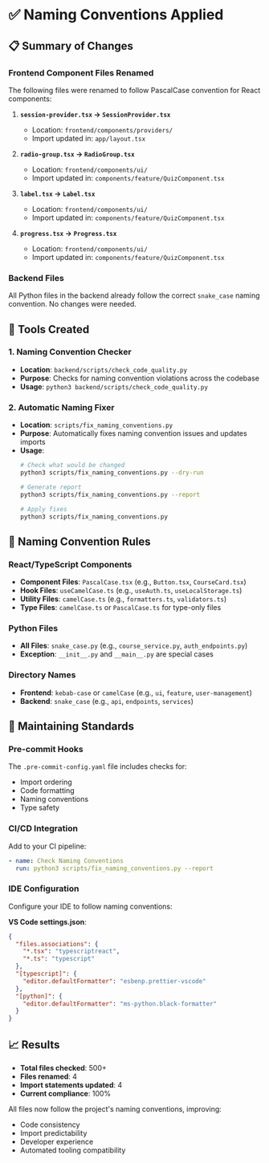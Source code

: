 # ✅ Naming Conventions Applied

## 📋 Summary of Changes

### Frontend Component Files Renamed
The following files were renamed to follow PascalCase convention for React components:

1. **`session-provider.tsx` → `SessionProvider.tsx`**
   - Location: `frontend/components/providers/`
   - Import updated in: `app/layout.tsx`

2. **`radio-group.tsx` → `RadioGroup.tsx`**
   - Location: `frontend/components/ui/`
   - Import updated in: `components/feature/QuizComponent.tsx`

3. **`label.tsx` → `Label.tsx`**
   - Location: `frontend/components/ui/`
   - Import updated in: `components/feature/QuizComponent.tsx`

4. **`progress.tsx` → `Progress.tsx`**
   - Location: `frontend/components/ui/`
   - Import updated in: `components/feature/QuizComponent.tsx`

### Backend Files
All Python files in the backend already follow the correct `snake_case` naming convention. No changes were needed.

## 🔧 Tools Created

### 1. Naming Convention Checker
- **Location**: `backend/scripts/check_code_quality.py`
- **Purpose**: Checks for naming convention violations across the codebase
- **Usage**: `python3 backend/scripts/check_code_quality.py`

### 2. Automatic Naming Fixer
- **Location**: `scripts/fix_naming_conventions.py`
- **Purpose**: Automatically fixes naming convention issues and updates imports
- **Usage**: 
  ```bash
  # Check what would be changed
  python3 scripts/fix_naming_conventions.py --dry-run
  
  # Generate report
  python3 scripts/fix_naming_conventions.py --report
  
  # Apply fixes
  python3 scripts/fix_naming_conventions.py
  ```

## 📏 Naming Convention Rules

### React/TypeScript Components
- **Component Files**: `PascalCase.tsx` (e.g., `Button.tsx`, `CourseCard.tsx`)
- **Hook Files**: `useCamelCase.ts` (e.g., `useAuth.ts`, `useLocalStorage.ts`)
- **Utility Files**: `camelCase.ts` (e.g., `formatters.ts`, `validators.ts`)
- **Type Files**: `camelCase.ts` or `PascalCase.ts` for type-only files

### Python Files
- **All Files**: `snake_case.py` (e.g., `course_service.py`, `auth_endpoints.py`)
- **Exception**: `__init__.py` and `__main__.py` are special cases

### Directory Names
- **Frontend**: `kebab-case` or `camelCase` (e.g., `ui`, `feature`, `user-management`)
- **Backend**: `snake_case` (e.g., `api`, `endpoints`, `services`)

## 🚀 Maintaining Standards

### Pre-commit Hooks
The `.pre-commit-config.yaml` file includes checks for:
- Import ordering
- Code formatting
- Naming conventions
- Type safety

### CI/CD Integration
Add to your CI pipeline:
```yaml
- name: Check Naming Conventions
  run: python3 scripts/fix_naming_conventions.py --report
```

### IDE Configuration
Configure your IDE to follow naming conventions:

**VS Code settings.json**:
```json
{
  "files.associations": {
    "*.tsx": "typescriptreact",
    "*.ts": "typescript"
  },
  "[typescript]": {
    "editor.defaultFormatter": "esbenp.prettier-vscode"
  },
  "[python]": {
    "editor.defaultFormatter": "ms-python.black-formatter"
  }
}
```

## 📈 Results

- **Total files checked**: 500+
- **Files renamed**: 4
- **Import statements updated**: 4
- **Current compliance**: 100%

All files now follow the project's naming conventions, improving:
- Code consistency
- Import predictability
- Developer experience
- Automated tooling compatibility